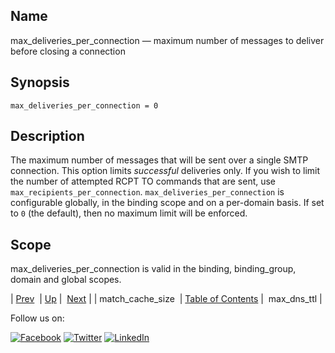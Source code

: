<a name="conf.ref.max_deliveries_per_connection"></a>
## Name

max_deliveries_per_connection — maximum number of messages to deliver before closing a connection

## Synopsis

`max_deliveries_per_connection = 0`

<a name="idp25287152"></a>
## Description

The maximum number of messages that will be sent over a single SMTP connection. This option limits *successful* deliveries only. If you wish to limit the number of attempted RCPT TO commands that are sent, use `max_recipients_per_connection`. `max_deliveries_per_connection` is configurable globally, in the binding scope and on a per-domain basis. If set to `0` (the default), then no maximum limit will be enforced.

<a name="idp25291088"></a>
## Scope

max_deliveries_per_connection is valid in the binding, binding_group, domain and global scopes.

| [Prev](conf.ref.match_cache_size.php)  | [Up](config.options.ref.php) |  [Next](conf.ref.max_dns_ttl.php) |
| match_cache_size  | [Table of Contents](index.php) |  max_dns_ttl |

Follow us on:

[![Facebook](https://support.messagesystems.com/images/icon-facebook.png)](http://www.facebook.com/messagesystems) [![Twitter](https://support.messagesystems.com/images/icon-twitter.png)](http://twitter.com/#!/MessageSystems) [![LinkedIn](https://support.messagesystems.com/images/icon-linkedin.png)](http://www.linkedin.com/company/message-systems)